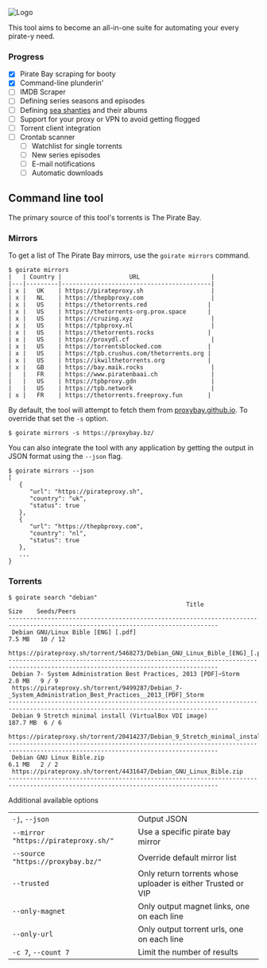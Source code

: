 ![Logo](assets/logo.png)

This tool aims to become an all-in-one suite for automating your every pirate-y need.

### Progress

- [x] Pirate Bay scraping for booty
- [x] Command-line plunderin'
- [ ] IMDB Scraper
- [ ] Defining series seasons and episodes
- [ ] Defining [sea shanties](https://en.wikipedia.org/wiki/Sea_shanty) and their albums
- [ ] Support for your proxy or VPN to avoid getting flogged
- [ ] Torrent client integration
- [ ] Crontab scanner
    - [ ] Watchlist for single torrents
    - [ ] New series episodes
    - [ ] E-mail notifications
    - [ ] Automatic downloads

## Command line tool

The primary source of this tool's torrents is The Pirate Bay.

### Mirrors

To get a list of The Pirate Bay mirrors, use the `goirate mirrors` command.

```shell
$ goirate mirrors
|   | Country |                   URL                    |
|---|---------|------------------------------------------|
| x |   UK    | https://pirateproxy.sh                   |
| x |   NL    | https://thepbproxy.com                   |
| x |   US    | https://thetorrents.red                 |
| x |   US    | https://thetorrents-org.prox.space      |
| x |   US    | https://cruzing.xyz                      |
| x |   US    | https://tpbproxy.nl                      |
| x |   US    | https://thetorrents.rocks               |
| x |   US    | https://proxydl.cf                       |
| x |   US    | https://torrentsblocked.com             |
| x |   US    | https://tpb.crushus.com/thetorrents.org |
| x |   US    | https://ikwilthetorrents.org            |
| x |   GB    | https://bay.maik.rocks                   |
|   |   FR    | https://www.piratenbaai.ch               |
|   |   US    | https://tpbproxy.gdn                     |
|   |   US    | https://tpb.network                      |
| x |   FR    | https://thetorrents.freeproxy.fun       |
```

By default, the tool will attempt to fetch them from [proxybay.github.io](https://proxybay.github.io). To override that set the `-s` option.

```shell
$ goirate mirrors -s https://proxybay.bz/
```

You can also integrate the tool with any application by getting the output in JSON format using the `--json` flag.

```shell
$ goirate mirrors --json
[
   {
      "url": "https://pirateproxy.sh",
      "country": "uk",
      "status": true
   },
   {
      "url": "https://thepbproxy.com",
      "country": "nl",
      "status": true
   },
   ...
}
```


### Torrents

```shell
$ goirate search "debian"
                                                  Title                                                      Size    Seeds/Peers
---------------------------------------------------------------------------------------------------------------------------------
 Debian GNU/Linux Bible [ENG] [.pdf]                                                                        7.5 MB   10 / 12
 https://pirateproxy.sh/torrent/5468273/Debian_GNU_Linux_Bible_[ENG]_[.pdf]
---------------------------------------------------------------------------------------------------------------------------------
 Debian 7- System Administration Best Practices, 2013 [PDF]~Storm                                           2.0 MB   9 / 9
 https://pirateproxy.sh/torrent/9499287/Debian_7-_System_Administration_Best_Practices__2013_[PDF]_Storm
---------------------------------------------------------------------------------------------------------------------------------
 Debian 9 Stretch minimal install (VirtualBox VDI image)                                                   187.7 MB  6 / 6
 https://pirateproxy.sh/torrent/20414237/Debian_9_Stretch_minimal_install_(VirtualBox_VDI_image)
---------------------------------------------------------------------------------------------------------------------------------
 Debian GNU Linux Bible.zip                                                                                 6.1 MB   2 / 2
 https://pirateproxy.sh/torrent/4431647/Debian_GNU_Linux_Bible.zip
---------------------------------------------------------------------------------------------------------------------------------
```

Additional available options

| | |
|-|-|
| `-j`, `--json` | Output JSON |
| `--mirror "https://pirateproxy.sh/"` | Use a specific pirate bay mirror |
| `--source "https://proxybay.bz/"` | Override default mirror list |
| `--trusted` | Only return torrents whose uploader is either Trusted or VIP |
| `--only-magnet` | Only output magnet links, one on each line |
| `--only-url` | Only output torrent urls, one on each line |
| `-c 7`, `--count 7` | Limit the number of results |